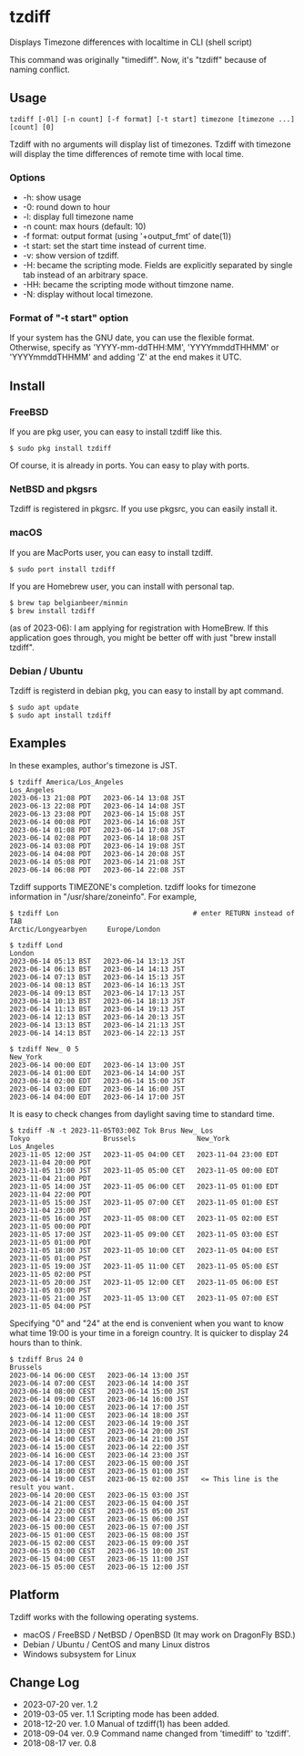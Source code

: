# tzdiff

Displays Timezone differences with localtime in CLI (shell script)

This command was originally "timediff". Now, it's "tzdiff" because of naming conflict.

## Usage

    tzdiff [-0l] [-n count] [-f format] [-t start] timezone [timezone ...] [count] [0]

Tzdiff with no arguments will display list of timezones.
Tzdiff with timezone will display the time differences of remote time with local time.

### Options

* -h: show usage
* -0: round down to hour
* -l: display full timezone name
* -n count: max hours (default: 10)
* -f format: output format (using '+output_fmt' of date(1))
* -t start: set the start time instead of current time.
* -v: show version of tzdiff.
* -H: became the scripting mode. Fields are explicitly separated by single tab instead of an arbitrary space.
* -HH: became the scripting mode without timzone name.
* -N: display without local timezone.

### Format of "-t start" option

If your system has the GNU date, you can use the flexible format. Otherwise, specify as 'YYYY-mm-ddTHH:MM', 'YYYYmmddTHHMM' or 'YYYYmmddTHHMM' and adding 'Z' at the end makes it UTC.

## Install

### FreeBSD

If you are pkg user, you can easy to install tzdiff like this.

```
$ sudo pkg install tzdiff
```

Of course, it is already in ports. You can easy to play with ports.

### NetBSD and pkgsrs

Tzdiff is registered in pkgsrc. If you use pkgsrc, you can easily install it.

### macOS

If you are MacPorts user, you can easy to install tzdiff.

```
$ sudo port install tzdiff
```

If you are Homebrew user, you can install with personal tap.

```
$ brew tap belgianbeer/minmin
$ brew install tzdiff
```

(as of 2023-06): I am applying for registration with HomeBrew. If this application goes through, you might be better off with just "brew install tzdiff".

### Debian / Ubuntu

Tzdiff is registerd in debian pkg, you can easy to install by apt command.

```
$ sudo apt update
$ sudo apt install tzdiff
```

## Examples

In these examples, author's timezone is JST.

```
$ tzdiff America/Los_Angeles
Los_Angeles
2023-06-13 21:08 PDT   2023-06-14 13:08 JST
2023-06-13 22:08 PDT   2023-06-14 14:08 JST
2023-06-13 23:08 PDT   2023-06-14 15:08 JST
2023-06-14 00:08 PDT   2023-06-14 16:08 JST
2023-06-14 01:08 PDT   2023-06-14 17:08 JST
2023-06-14 02:08 PDT   2023-06-14 18:08 JST
2023-06-14 03:08 PDT   2023-06-14 19:08 JST
2023-06-14 04:08 PDT   2023-06-14 20:08 JST
2023-06-14 05:08 PDT   2023-06-14 21:08 JST
2023-06-14 06:08 PDT   2023-06-14 22:08 JST
```

Tzdiff supports TIMEZONE's completion. tzdiff looks for timezone information in "/usr/share/zoneinfo". For example,

```
$ tzdiff Lon                                 # enter RETURN instead of TAB
Arctic/Longyearbyen     Europe/London

$ tzdiff Lond
London
2023-06-14 05:13 BST   2023-06-14 13:13 JST
2023-06-14 06:13 BST   2023-06-14 14:13 JST
2023-06-14 07:13 BST   2023-06-14 15:13 JST
2023-06-14 08:13 BST   2023-06-14 16:13 JST
2023-06-14 09:13 BST   2023-06-14 17:13 JST
2023-06-14 10:13 BST   2023-06-14 18:13 JST
2023-06-14 11:13 BST   2023-06-14 19:13 JST
2023-06-14 12:13 BST   2023-06-14 20:13 JST
2023-06-14 13:13 BST   2023-06-14 21:13 JST
2023-06-14 14:13 BST   2023-06-14 22:13 JST

$ tzdiff New_ 0 5
New_York
2023-06-14 00:00 EDT   2023-06-14 13:00 JST
2023-06-14 01:00 EDT   2023-06-14 14:00 JST
2023-06-14 02:00 EDT   2023-06-14 15:00 JST
2023-06-14 03:00 EDT   2023-06-14 16:00 JST
2023-06-14 04:00 EDT   2023-06-14 17:00 JST
```

It is easy to check changes from daylight saving time to standard time.

```
$ tzdiff -N -t 2023-11-05T03:00Z Tok Brus New_ Los
Tokyo                  Brussels               New_York               Los_Angeles
2023-11-05 12:00 JST   2023-11-05 04:00 CET   2023-11-04 23:00 EDT   2023-11-04 20:00 PDT
2023-11-05 13:00 JST   2023-11-05 05:00 CET   2023-11-05 00:00 EDT   2023-11-04 21:00 PDT
2023-11-05 14:00 JST   2023-11-05 06:00 CET   2023-11-05 01:00 EDT   2023-11-04 22:00 PDT
2023-11-05 15:00 JST   2023-11-05 07:00 CET   2023-11-05 01:00 EST   2023-11-04 23:00 PDT
2023-11-05 16:00 JST   2023-11-05 08:00 CET   2023-11-05 02:00 EST   2023-11-05 00:00 PDT
2023-11-05 17:00 JST   2023-11-05 09:00 CET   2023-11-05 03:00 EST   2023-11-05 01:00 PDT
2023-11-05 18:00 JST   2023-11-05 10:00 CET   2023-11-05 04:00 EST   2023-11-05 01:00 PST
2023-11-05 19:00 JST   2023-11-05 11:00 CET   2023-11-05 05:00 EST   2023-11-05 02:00 PST
2023-11-05 20:00 JST   2023-11-05 12:00 CET   2023-11-05 06:00 EST   2023-11-05 03:00 PST
2023-11-05 21:00 JST   2023-11-05 13:00 CET   2023-11-05 07:00 EST   2023-11-05 04:00 PST
```

Specifying "0" and "24" at the end is convenient when you want to know what time 19:00 is your time in a foreign country. It is quicker to display 24 hours than to think.

```
$ tzdiff Brus 24 0
Brussels
2023-06-14 06:00 CEST   2023-06-14 13:00 JST
2023-06-14 07:00 CEST   2023-06-14 14:00 JST
2023-06-14 08:00 CEST   2023-06-14 15:00 JST
2023-06-14 09:00 CEST   2023-06-14 16:00 JST
2023-06-14 10:00 CEST   2023-06-14 17:00 JST
2023-06-14 11:00 CEST   2023-06-14 18:00 JST
2023-06-14 12:00 CEST   2023-06-14 19:00 JST
2023-06-14 13:00 CEST   2023-06-14 20:00 JST
2023-06-14 14:00 CEST   2023-06-14 21:00 JST
2023-06-14 15:00 CEST   2023-06-14 22:00 JST
2023-06-14 16:00 CEST   2023-06-14 23:00 JST
2023-06-14 17:00 CEST   2023-06-15 00:00 JST
2023-06-14 18:00 CEST   2023-06-15 01:00 JST
2023-06-14 19:00 CEST   2023-06-15 02:00 JST   <= This line is the result you want.
2023-06-14 20:00 CEST   2023-06-15 03:00 JST
2023-06-14 21:00 CEST   2023-06-15 04:00 JST
2023-06-14 22:00 CEST   2023-06-15 05:00 JST
2023-06-14 23:00 CEST   2023-06-15 06:00 JST
2023-06-15 00:00 CEST   2023-06-15 07:00 JST
2023-06-15 01:00 CEST   2023-06-15 08:00 JST
2023-06-15 02:00 CEST   2023-06-15 09:00 JST
2023-06-15 03:00 CEST   2023-06-15 10:00 JST
2023-06-15 04:00 CEST   2023-06-15 11:00 JST
2023-06-15 05:00 CEST   2023-06-15 12:00 JST
```

## Platform

Tzdiff works with the following operating systems.

* macOS / FreeBSD / NetBSD / OpenBSD (It may work on DragonFly BSD.)
* Debian / Ubuntu / CentOS and many Linux distros
* Windows subsystem for Linux

## Change Log

* 2023-07-20 ver. 1.2 
* 2019-03-05 ver. 1.1 Scripting mode has been added.
* 2018-12-20 ver. 1.0 Manual of tzdiff(1) has been added.
* 2018-09-04 ver. 0.9 Command name changed from 'timediff' to 'tzdiff'.
* 2018-08-17 ver. 0.8
